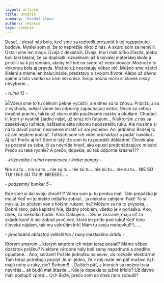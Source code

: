 ```yaml
---
layout: article
title: Úvodník
summary: 'Úvodní slovo'
authors: redakce
tags: úvodník
---
```


Desať... desať nás bolo, keď sme sa rozhodli presunúť k tej rozpadnutej budove. Myslel som si, že to neprežije nikto z nás. A skoro som sa nemýlil. Ostali sme len dvaja. Dvaja z desiatich. Dvaja, ktorí mali toľko šťastia, alebo boli takí blázni, že sa doplazili rozvalinami až k bývalej materskej škole a pritúlili sa k jej stenám, akoby nič iné na svete už neexistovalo. Možnože to dokonca bola aj pravda. Možno už neexistuje vôbec nič. Možno sme všetci šialení a máme len halucinácie, predstavy o svojom živote. Alebo už dávno spíme a toto všetko sa nám len sníva. Svoju nočnú moru si človek nikdy nevyberie...

_- ruina 13 -_

![](/files/drakkar10.jpg)Včera sme to tu celkom pekne vyčistili, ale dnes sú tu znovu. Približujú sa z východu, odkiaľ vanie ten odporný zapáchajúci vietor. Nesie so sebou mračná prachu, takže už skoro stále používame masky a okuliare. Chudáci tí, ktorí si nestihli žiadne nájsť, už teraz ich ľutujem... Niektorým z nás sa zasekávajú ručnice, našťastie ešte nikomu neodstrelilo ruku. Ale musíme si na to dávať pozor, nesmieme stratiť už ani jedného. Ani jedného! Radšej to už ani nejdem počítať. Toľkých som ich videl prichádzať a padať navôkol... Aj tu? Prečo aj tu? Som si istý, že som to tu poprášil dôkladne! Človek aby sa pozeral za seba, či sa nevrátia hneď, ako opustí predchádzajúce miesto! Prečo sú také rýchle? A prečo, dopekla, sú tak odporne krásne???

_- križovatka / ruina nemocnice / kráter pumpy -_

Nie sú tu... nie sú tu... nie sú tu... nie sú tu... nie sú tu... nie sú tu... NIE SÚ TU!!! NIE SÚ TU!!!!! NIEEEEE.....

_- podzemný bunker 5 -_

Kde som si dal svoju zbraň?!? Včera som ju tu predsa mal! Táto prepážka je moja! Keď mi ju niekto odtiaľto zobral... ja niekoho zabijem. Fakt! To si myslia, že pôjdem von s holými rukami, ha? Môžem sa na to zvysoka... Dobré ráno, pán kapitán! Nie, žiadny problém, všetko je v poriadku. Áno, dnes, za niekoľko hodín. Áno. Ďakujem.... Svine zasrané, majú ísť za skladníkom! A nie zobrať prvú vec, ktorá im príde pod ruku! Keď toho človeka nájdem, tak mu vykrútim krk! Mám tu svoju menovku!!!!......

_- prechodné oblastné veliteľstvo / ruiny mestského úradu -_

Ktorým smerom... ktorým smerom ich mám teraz poslať? Máme vôbec dostatok prášku? Niektoré výrobné haly boli samy napadnuté a onedlho opustené... Áno, seržant! Pošlite jednotku na sever, do rozvalín elektrárne! Tam teraz potrebujú posily! Je mi jedno, že v nej máte len päť mužov! Aj tí majú nohy a ruky, nie? Švihom!!... Ďalších päť, z ktorých sa možno traja nevrátia... ak budú mať šťastie... Kde je dopekla to južné krídlo? Už dávno mali postúpiť vpred... Och Bože, prečo som sa dnes ráno zobudil?
